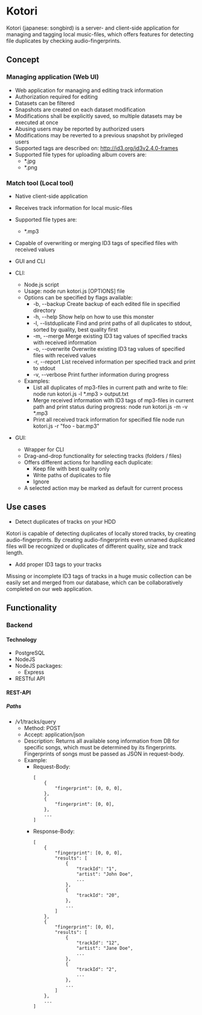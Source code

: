# Kotori
Kotori (japanese: songbird) is a server- and client-side application for managing and tagging local music-files, which offers features for detecting file duplicates by checking audio-fingerprints.

## Concept

### Managing application (Web UI)

* Web application for managing and editing track information
* Authorization required for editing
* Datasets can be filtered
* Snapshots are created on each dataset modification
* Modifications shall be explicitly saved, so multiple datasets may be executed at once
* Abusing users may be reported by authorized users
* Modifications may be reverted to a previous snapshot by privileged users
* Supported tags are described on:
  http://id3.org/id3v2.4.0-frames
* Supported file types for uploading album covers are:
    * *.jpg
    * *.png

### Match tool (Local tool)

* Native client-side application
* Receives track information for local music-files
* Supported file types are:
    * *.mp3
* Capable of overwriting or merging ID3 tags of specified files with received values
* GUI and CLI
* CLI:
    * Node.js script
    * Usage:
        node run kotori.js [OPTIONS] file
    * Options can be specified by flags available:
        * -b, --backup
        Create backup of each edited file in specified directory
        * -h, --help
        Show help on how to use this monster
        * -l, --listduplicate
        Find and print paths of all duplicates to stdout, sorted by quality, best quality first
        * -m, --merge
        Merge existing ID3 tag values of specified tracks with received information
        * -o, --overwrite
        Overwrite existing ID3 tag values of specified files with received values
        * -r, --report
        List received information per specified track and print to stdout 
        * -v, --verbose
        Print further information during progress
    * Examples:
        * List all duplicates of mp3-files in current path and write to file:
        node run kotori.js -l *.mp3 > output.txt
        * Merge received information with ID3 tags of mp3-files in current path and print status during progress:
        node run kotori.js -m -v *.mp3
        * Print all received track information for specified file
        node run kotori.js -r "foo - bar.mp3" 

* GUI:
    * Wrapper for CLI
    * Drag-and-drop functionality for selecting tracks (folders / files)
    * Offers different actions for handling each duplicate:
        * Keep file with best quality only
        * Write paths of duplicates to file
        * Ignore
    * A selected action may be marked as default for current process

## Use cases

* Detect duplicates of tracks on your HDD

Kotori is capable of detecting duplicates of locally stored tracks, by creating audio-fingerprints. By creating audio-fingerprints even unnamed duplicated files will be recognized or duplicates of different quality, size and track length.

* Add proper ID3 tags to your tracks

Missing or incomplete ID3 tags of tracks in a huge music collection can be easily set and merged from our database, which can be collaboratively completed on our web application.

## Functionality

### Backend

#### Technology

* PostgreSQL
* NodeJS
* NodeJS packages:
    * Express
* RESTful API

#### REST-API

##### Paths

* /v1/tracks/query
    * Method: POST
    * Accept: application/json
    * Description:
        Returns all available song information from DB for specific songs, which must be determined by its fingerprints.
        Fingerprints of songs must be passed as JSON in request-body.
    * Example:
        * Request-Body:
            ```
            [
                {
                    "fingerprint": [0, 0, 0],
                },
                {
                    "fingerprint": [0, 0],
                },
                ...
            ]
        * Response-Body:
            ```
            [
                {
                    "fingerprint": [0, 0, 0],
                    "results": [
                        {
                            "trackId": "1",
                            "artist": "John Doe",
                            ...
                        },
                        {
                            "trackId": "20",
                        },
                        ...
                    ]
                },
                {
                    "fingerprint": [0, 0],
                    "results": [
                        {
                            "trackId": "12",
                            "artist": "Jane Doe",
                            ...
                        },
                        {
                            "trackId": "2",
                            ...
                        },
                        ...
                    ]
                },
                ...
            ]

